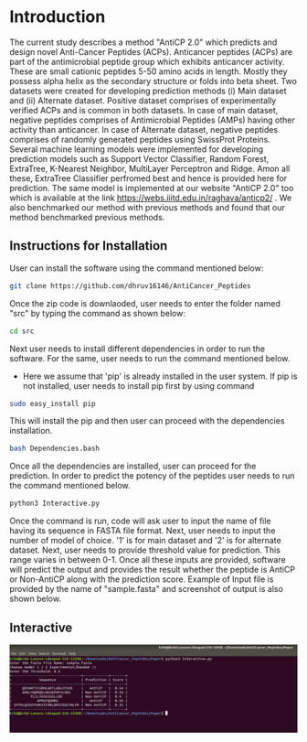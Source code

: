 # Introduction
The current study describes a method "AntiCP 2.0" which predicts and design novel Anti-Cancer Peptides (ACPs). Anticancer peptides (ACPs) are part of the antimicrobial peptide group which exhibits anticancer activity. These are small cationic peptides 5-50 amino acids in length. Mostly they possess alpha helix as the secondary structure or folds into beta sheet.
Two datasets were created for developing prediction methods (i) Main dataset and (ii) Alternate dataset. Positive dataset comprises of experimentally verified ACPs and is common in both datasets. In case of main dataset, negative peptides comprises of Antimicrobial Peptides (AMPs) having other activity than anticancer. In case of Alternate dataset, negative peptides comprises of randomly generated peptides using SwissProt Proteins.
Several machine learning models were implemented for developing prediction models such as Support Vector Classifier, Random Forest, ExtraTree, K-Nearest Neighbor, MultiLayer Perceptron and Ridge. Amon all these, ExtraTree Classifier perfromed best and hence is provided here for prediction. The same model is implemented at our website "AntiCP 2.0" too which is available at the link https://webs.iiitd.edu.in/raghava/anticp2/ .
We also benchmarked our method with previous methods and found that our method benchmarked previous methods.

## Instructions for Installation 
User can install the software using the command mentioned below:

```bash
git clone https://github.com/dhruv16146/AntiCancer_Peptides 
```
Once the zip code is downlaoded, user needs to enter the folder named "src" by typing the command as shown below:

```bash
cd src
```
Next user needs to install different dependencies in order to run the software. For the same, user needs to run the command mentioned below.
* Here we assume that 'pip' is already installed in the user system. If pip is not installed, user needs to install pip first by using command

```bash
sudo easy_install pip
```
This will install the pip and then user can proceed with the dependencies installation.

```bash
bash Dependencies.bash 
```
Once all the dependencies are installed, user can proceed for the prediction. In order to predict the potency of the peptides user needs to run the command mentioned below. 

```bash
python3 Interactive.py
```
Once the command is run, code will ask user to input the name of file having its sequence in FASTA file format. Next, user needs to input the number of model of choice. '1' is for main dataset and '2' is for alternate dataset. Next, user needs to provide threshold value for prediction. This range varies in between 0-1. Once all these inputs are provided, software will predict the output and provides the result whether the peptide is AntiCP or Non-AntiCP along with the prediction score. Example of Input file is provided by the name of "sample.fasta" and screenshot of output is also shown below.

## Interactive
![Screenshot](screenshot.png)
